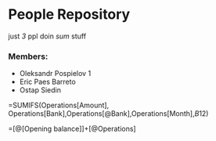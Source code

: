 # People Repository
just *3* ppl doin *sum* stuff

### Members:

- Oleksandr Pospielov 1
- Eric Paes Barreto
- Ostap Siedin

=SUMIFS(Operations[Amount], Operations[Bank],Operations[@Bank],Operations[Month],$B$12)

=[@[Opening balance]]+[@Operations]
